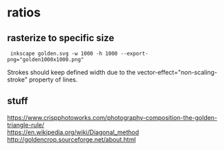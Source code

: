 # ratios

## rasterize to specific size

     inkscape golden.svg -w 1000 -h 1000 --export-png="golden1000x1000.png"
     
Strokes should keep defined width due to the vector-effect="non-scaling-stroke" property of lines.

## stuff

<https://www.crispphotoworks.com/photography-composition-the-golden-triangle-rule/>  
<https://en.wikipedia.org/wiki/Diagonal_method>  
<http://goldencrop.sourceforge.net/about.html>  

